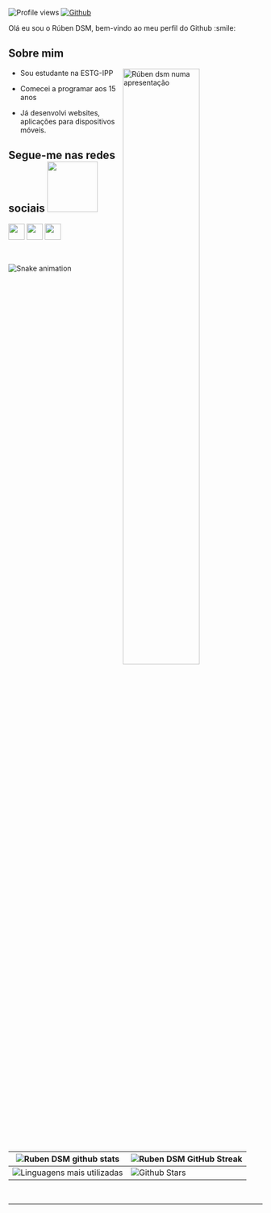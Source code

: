 <p align='center'>
</p>


![Profile views](https://visitor-badge.glitch.me/badge?page_id=rubendsm)
[![Github](https://img.shields.io/github/followers/rubendsm?label=Follow&style=social)](https://github.com/rubendsm)

<div size='20px'> Olá eu sou o Rúben DSM, bem-vindo ao meu perfil do Github :smile: 
</div>

<h2> Sobre mim </h2>

<img width="55%" align="right" alt="Rúben dsm numa apresentação" src="https://pbs.twimg.com/profile_banners/3360256793/1584653351/1500x500"/>

- Sou estudante na ESTG-IPP 
  
- Comecei a programar aos 15 anos
  
- Já desenvolvi websites, aplicações para dispositivos móveis.
  
  
<h2> Segue-me nas redes sociais <img src='https://raw.githubusercontent.com/ShahriarShafin/ShahriarShafin/main/Assets/handshake.gif' width="100px"> </h2>
<a href = 'https://www.linkedin.com/in/ruben-dsm-7443b7196/'> <img width = '32px' align= 'center' src="https://raw.githubusercontent.com/rahulbanerjee26/githubAboutMeGenerator/main/icons/linked-in-alt.svg"/></a> 
<a href = 'https://twitter.com/rubendsm_'> <img width = '32px' align= 'center' src="https://raw.githubusercontent.com/rahulbanerjee26/githubAboutMeGenerator/main/icons/twitter.svg"/></a> 
<a href = 'https://www.github.com/rubendsm'> <img width = '32px' align= 'center' src="https://raw.githubusercontent.com/rahulbanerjee26/githubAboutMeGenerator/main/icons/github.svg"/></a>
  
<br>
<br>
  <br>
  
![Snake animation](https://github.com/seu-usuário-aqui/seu-usuário-aqui/blob/output/github-contribution-grid-snake.svg)
 

| ![Ruben DSM github stats](https://github-readme-stats.vercel.app/api?username=rubendsm&show_icons=true&theme=tokyonight) | ![Ruben DSM GitHub Streak](https://github-readme-streak-stats.herokuapp.com/?user=rubendsm&theme=tokyonight) |
| --- | --- |
| ![Linguagens mais utilizadas](https://github-readme-stats.vercel.app/api/top-langs/?username=rubendsm&theme=tokyonight) | ![Github Stars](https://github-readme-stats.vercel.app/api?username=rubendsm&show_icons=true&locale=en&count_private=true&hide_rank=true&custom_title=My%20GitHub%20Stats&disable_animations=true&theme=tokyonight) |


<br>


-----
